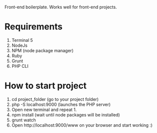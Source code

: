 Front-end boilerplate. Works well for front-end projects.

# Requirements
1. Terminal 5
2. NodeJs
3. NPM (node package manager)
4. Ruby
5. Grunt
6. PHP CLI

# How to start project
1. cd project_folder (go to your project folder)
2. php -S localhost:9000 (launches the PHP server)
3. Open new terminal and repeat 1.
4. npm install (wait until node packages will be installed)
5. grunt watch
6. Open http://localhost:9000/www on your browser and start working :)
